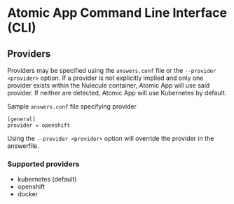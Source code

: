 # Atomic App Command Line Interface (CLI)

## Providers

Providers may be specified using the `answers.conf` file or the `--provider <provider>` option. 
If a provider is not explicitly implied and only one provider exists within the Nulecule container, Atomic App will use said provider.
If neither are detected, Atomic App will use Kubernetes by default.

Sample `answers.conf` file specifying provider

```
[general]
provider = openshift
```

Using the `--provider <provider>` option will override the provider in the answerfile.

### Supported providers

* kubernetes (default)
* openshift
* docker

